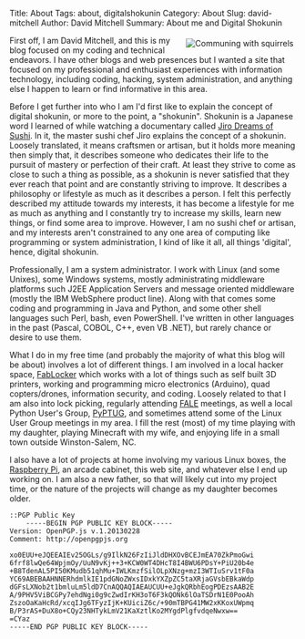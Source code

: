 Title: About
Tags: about, digitalshokunin
Category: About
Slug: david-mitchell
Author: David Mitchell
Summary: About me and Digital Shokunin


<img alt="Communing with squirrels" align=right style="padding:5px;" src='/static/pictures/david.jpg'>First off, I am David Mitchell, and this is my blog focused on my coding and technical endeavors. I have other blogs and web presences but I wanted a site that focused on my professional and enthusiast experiences with information technology, including coding, hacking, system administration, and anything else I happen to learn or find informative in this area.

Before I get further into who I am I'd first like to explain the concept of digital shokunin, or more to the point, a "shokunin". Shokunin is a Japanese word I learned of while watching a documentary called [Jiro Dreams of Sushi](goo.gl/1fEuk). In it, the master sushi chef Jiro explains the concept of a shokunin. Loosely translated, it means craftsmen or artisan, but it holds more meaning then simply that, it describes someone who dedicates their life to the pursuit of mastery or perfection of their craft. At least they strive to come as close to such a thing as possible, as a shokunin is never satisfied that they ever reach that point and are constantly striving to improve. It describes a philosophy or lifestyle as much as it describes a person. I felt this perfectly described my attitude towards my interests, it has become a lifestyle for me as much as anything and I constantly try to increase my skills, learn new things, or find some area to improve. However, I am no sushi chef or artisan, and my interests aren't constrained to any one area of computing like programming or system administration, I kind of like it all, all things 'digital', hence, digital shokunin.

Professionally, I am a system administrator. I work with Linux (and some Unixes), some Windows systems, mostly administrating middleware platforms such J2EE Application Servers and message oriented middleware (mostly the IBM WebSphere product line). Along with that comes some coding and programming in Java and Python, and some other shell languages such Perl, bash, even PowerShell. I've written in other languages in the past (Pascal, COBOL, C++, even VB .NET), but rarely chance or desire to use them.

What I do in my free time (and probably the majority of what this blog will be about) involves a lot of different things. I am involved in a local hacker space, [FabLocker](http://fablocker.org) which works with a lot of things such as self built 3D printers, working and programming micro electronics (Arduino), quad copters/drones, information security, and coding. Loosely related to that I am also into lock picking, regularly attending [FALE](http://lockfale.com) meetings, as well a local Python User's Group, [PyPTUG](http://www.pyptug.org), and sometimes attend some of the Linux User Group meetings in my area. I fill the rest (most) of my time playing with my daughter, playing Minecraft with my wife, and enjoying life in a small town outside Winston-Salem, NC.

I also have a lot of projects at home involving my various Linux boxes, the [Raspberry Pi](http://www.raspberrypi.org), an arcade cabinet, this web site, and whatever else I end up working on. I am also a new father, so that will likely cut into my project time, or the nature of the projects will change as my daughter becomes older.

	::PGP Public Key
        -----BEGIN PGP PUBLIC KEY BLOCK-----
	Version: OpenPGP.js v.1.20130228
	Comment: http://openpgpjs.org
	
	xo0EUU+eJQEEAIEv25OGLs/g9IlkN26FzIiJldDHXOvBCEJmEA70ZkPmoGwi
	6frf8lwQe64WpjmOy/UuN9vKj++3+KCW0WT4DHcT8I4BWU6PDsY+PiU20b4e
	+B8TdenAL5PI50KMudb51qhMu+IWLKmzfSilOLpXNzg+mzI3WTIuSrv1tF0a
	YC69ABEBAAHNNERhdmlkIE1pdGNoZWxsIDxkYXZpZC5taXRjaGVsbEBkaWdp
	dGFsLXNob2t1bmluLm5ldD7CnAQQAQIAEAUCUU+eJgkQRbhEogPDEzsAAB2E
	A/9PHV5ViBCGPy7ehdNgi0g9cZwdIrKH3oT6F3kQONk6lOaTSDrN1E0PooAh
	ZszoOaKaHcRd/xcqIJg6TFyzIjK+KUiciZ6c/+90mTBPG41MW2xKKoxUWpmq
	B/P3rAS+DuX8o+CQy23NHTykLmV21KaXztlKo2MYgdPlgfvdqeNwxw==
	=CYaz
	-----END PGP PUBLIC KEY BLOCK-----




